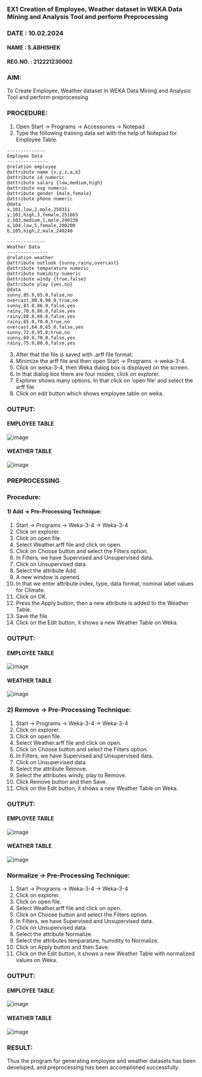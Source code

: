 ### EX1 Creation of Employee, Weather dataset in WEKA Data Mining and Analysis Tool and perform Preprocessing
### DATE    : 10.02.2024
#### NAME    : S.ABHISHEK
#### REG.NO. : 212221230002
### AIM: 
  To Create Employee, Weather dataset in WEKA Data Mining and Analysis Tool and perform preprocessing
### PROCEDURE: 
1) Open Start -> Programs -> Accessories -> Notepad
2) Type the following training data set with the help of Notepad for Employee Table.

```
--------------
Employee Data
---------------
@relation employee
@attribute name {x,y,z,a,b}
@attribute id numeric
@attribute salary {low,medium,high}
@attribute exp numeric
@attribute gender {male,female}
@attribute phone numeric
@data
x,101,low,2,male,250311
y,102,high,3,female,251665
z,103,medium,1,male,240238
a,104,low,5,female,200200
b,105,high,2,male,240240

--------------
Weather Data
---------------
@relation weather
@attribute outlook {sunny,rainy,overcast}
@attribute temparature numeric
@attribute humidity numeric
@attribute windy {true,false}
@attribute play {yes,no}
@data
sunny,85.0,85.0,false,no
overcast,80.0,90.0,true,no
sunny,83.0,86.0,false,yes
rainy,70.0,86.0,false,yes
rainy,68.0,80.0,false,yes
rainy,65.0,70.0,true,no
overcast,64.0,65.0,false,yes
sunny,72.0,95.0,true,no
sunny,69.0,70.0,false,yes
rainy,75.0,80.0,false,yes
```
3) After that the file is saved with .arff file format.
4) Minimize the arff file and then open Start -> Programs -> weka-3-4.
5) Click on weka-3-4, then Weka dialog box is displayed on the screen.
6) In that dialog box there are four modes, click on explorer.
7) Explorer shows many options. In that click on ‘open file’ and select the arff file
8) Click on edit button which shows employee table on weka.

### OUTPUT:
#### EMPLOYEE TABLE
![image](https://github.com/S-ABHISHEK-1905/WDM_EXP1/assets/66360846/9744c514-a338-4d1c-8599-36c995aa13bd)

#### WEATHER TABLE
![image](https://github.com/S-ABHISHEK-1905/WDM_EXP1/assets/66360846/732f0e92-13fd-4dfb-8481-8f9e1914cf5e)



### PREPROCESSING
### Procedure:
#### 1) Add -> Pre-Processing Technique:
1) Start -> Programs -> Weka-3-4 -> Weka-3-4
2) Click on explorer.
3) Click on open file.
4) Select Weather.arff file and click on open.
5) Click on Choose button and select the Filters option.
6) In Filters, we have Supervised and Unsupervised data.
7) Click on Unsupervised data.
8) Select the attribute Add.
9) A new window is opened.
10) In that we enter attribute index, type, data format, nominal label values for Climate.
11) Click on OK.
12) Press the Apply button, then a new attribute is added to the Weather Table.
13) Save the file.
14) Click on the Edit button, it shows a new Weather Table on Weka.

### OUTPUT:
#### EMPLOYEE TABLE
![image](https://github.com/S-ABHISHEK-1905/WDM_EXP1/assets/66360846/282d64d3-b447-4360-8009-6c6e2da3adae)

#### WEATHER TABLE
![image](https://github.com/S-ABHISHEK-1905/WDM_EXP1/assets/66360846/84baaa81-1988-46ae-b1a9-1238f1350092)


### 2) Remove -> Pre-Processing Technique:

1) Start -> Programs -> Weka-3-4 -> Weka-3-4
2) Click on explorer.
3) Click on open file.
4) Select Weather.arff file and click on open.
5) Click on Choose button and select the Filters option.
6) In Filters, we have Supervised and Unsupervised data.
7) Click on Unsupervised data.
8) Select the attribute Remove.
9) Select the attributes windy, play to Remove.
10) Click Remove button and then Save.
11) Click on the Edit button, it shows a new Weather Table on Weka.

### OUTPUT:
#### EMPLOYEE TABLE
![image](https://github.com/S-ABHISHEK-1905/WDM_EXP1/assets/66360846/53560a0c-7c0c-49e9-a41e-1115590dc94b)

#### WEATHER TABLE
![image](https://github.com/S-ABHISHEK-1905/WDM_EXP1/assets/66360846/32af72a2-4eae-4d03-8152-dfcf33f0dcbc)


### Normalize -> Pre-Processing Technique:

1) Start -> Programs -> Weka-3-4 -> Weka-3-4
2) Click on explorer.
3) Click on open file.
4) Select Weather.arff file and click on open.
5) Click on Choose button and select the Filters option.
6) In Filters, we have Supervised and Unsupervised data.
7) Click on Unsupervised data.
8) Select the attribute Normalize.
9) Select the attributes temparature, humidity to Normalize.
10) Click on Apply button and then Save.
11) Click on the Edit button, it shows a new Weather Table with normalized values on Weka.

### OUTPUT:
#### EMPLOYEE TABLE
![image](https://github.com/S-ABHISHEK-1905/WDM_EXP1/assets/66360846/0838cfcb-ccd5-490b-81a2-e647e9dd6feb)

#### WEATHER TABLE
![image](https://github.com/S-ABHISHEK-1905/WDM_EXP1/assets/66360846/0f55c327-2f2f-44d0-87b8-5a7c57b7f2bd)

### RESULT: 
  Thus the program for generating employee and weather datasets has been developed, and preprocessing has been accomplished successfully.
